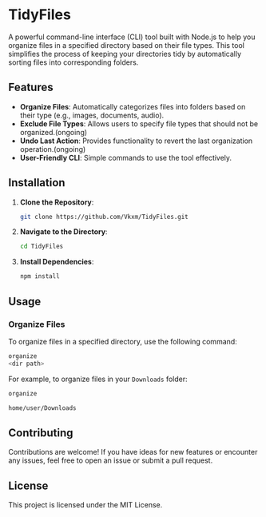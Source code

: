# TidyFiles

A powerful command-line interface (CLI) tool built with Node.js to help you organize files in a specified directory based on their file types. This tool simplifies the process of keeping your directories tidy by automatically sorting files into corresponding folders.

## Features

- **Organize Files**: Automatically categorizes files into folders based on their type (e.g., images, documents, audio).
- **Exclude File Types**: Allows users to specify file types that should not be organized.(ongoing)
- **Undo Last Action**: Provides functionality to revert the last organization operation.(ongoing)
- **User-Friendly CLI**: Simple commands to use the tool effectively.

## Installation

1. **Clone the Repository**:

   ```bash
   git clone https://github.com/Vkxm/TidyFiles.git
   ```

2. **Navigate to the Directory**:

   ```bash
   cd TidyFiles
   ```

3. **Install Dependencies**:

   ```bash
   npm install
   ```

## Usage

### Organize Files

To organize files in a specified directory, use the following command:

```bash
organize 
<dir path>
```

For example, to organize files in your `Downloads` folder:

```bash
organize 

home/user/Downloads
```

<!-- ### Exclude a File Type

You can exclude specific file types using the `--exclude` flag:

```bash
node organize.js <directory_path> --exclude <file_extension>
```

For example, to exclude `.txt` files:

```bash
node organize.js ~/Downloads --exclude txt
```

### Undo Last Organization

To undo the last organization action, simply run:

```bash
node organize.js undo
```

This will revert your directory to its previous state before the last organization.

## Examples

1. Organizing files in the `Documents` folder:

   ```bash
   node organize.js ~/Documents
   ```

2. Organizing files while excluding `.mp3` files:

   ```bash
   node organize.js ~/Documents --exclude mp3
   ```

3. Undoing the last organization action in the `Downloads` folder:

   ```bash
   node organize.js undo
   ``` -->

## Contributing

Contributions are welcome! If you have ideas for new features or encounter any issues, feel free to open an issue or submit a pull request.

## License

This project is licensed under the MIT License.

